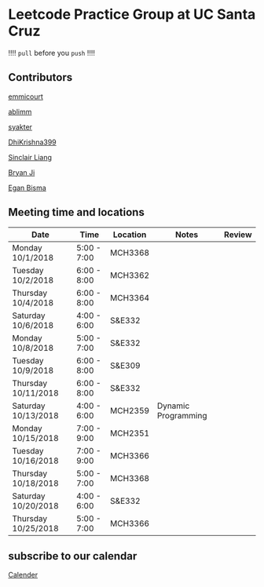 # Leetcode Practice Group at UC Santa Cruz
:bangbang::bangbang: ```pull``` before you ```push``` :bangbang::bangbang:

## Contributors ##
[emmicourt](https://github.com/emmicourt)

[ablimm](https://github.com/ablimm)

[syakter](https://github.com/syakter)

[DhiKrishna399](https://github.com/DhiKrishna399)

[Sinclair Liang](https://github.com/sinclairliang)

[Bryan Ji](https://github.com/bxji/)

[Egan Bisma](https://github.com/VVNoodle)

## Meeting time and locations

|Date|Time|Location|Notes|Review|
|---|---|---|---|---|
|Monday 10/1/2018|5:00 - 7:00|MCH3368|      |   |
|Tuesday 10/2/2018|6:00 - 8:00|MCH3362|     |   |
|Thursday 10/4/2018|6:00 - 8:00|MCH3364|    |   |
|Saturday 10/6/2018|4:00 - 6:00|S&E332|     |   |
|Monday 10/8/2018|5:00 - 7:00|S&E332|       |   |
|Tuesday 10/9/2018|6:00 - 8:00|S&E309|      |   |
|Thursday 10/11/2018|6:00 - 8:00|S&E332|    |   |
|Saturday 10/13/2018|4:00 - 6:00|MCH2359|Dynamic Programming |   |
|Monday 10/15/2018|7:00 - 9:00|MCH2351|   |   |
|Tuesday 10/16/2018|7:00 - 9:00|MCH3366|   |   |
|Thursday 10/18/2018|5:00 - 7:00|MCH3368|   |   |
|Saturday 10/20/2018|4:00 - 6:00|S&E332|   |   |
|Thursday 10/25/2018|5:00 - 7:00|MCH3366|   |   |


## subscribe to our calendar ##

[Calender](https://calendar.google.com/calendar/embed?src=ucsc.edu_gsdfo2aabuefup3p6i5ntn0alc%40group.calendar.google.com&ctz=America%2FLos_Angeles)